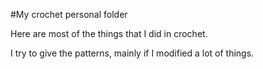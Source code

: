 #My crochet personal folder

Here are most of the things that I did in crochet.

I try to give the patterns, mainly if I modified a lot of things.
